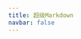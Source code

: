```yaml
---
title: 超级Markdown
navbar: false
---
```


<script setup>
  import url from './assets/logo.png'
  import img1 from './assets/img1.png'
  import img2 from './assets/img2.png'
  import img3 from './assets/img3.png'
  const titleInfo = {
    subTitle: '✨ 强大的Markdown编辑器',
    logo: url,
    linkList: [
      { content: '🕶️ 在线体验', target: 'https://ziuchen.github.io/SuperMarkdown' },
      { content: '🚀 快捷键一览', target: './shortcut/' },
      { content: '🚚 更新日志', target: './log/' },
    ]
  }
  const imgSliders = [
    { src: img1 },
    { src: img2 },
    { src: img3 },
  ]
</script>

<Title v-bind="titleInfo" />

<br />

<ImgSlider :imgSliderList="imgSliders" />

## 🔰 开始使用

- 由ByteMD强力驱动，功能丰富、性能强劲
- 支持GFM扩展语法、脚注、Gemoji、KaTeX数学公式、Mermaid图表
- 支持通过Frontmatter设置多种主题、代码高亮样式
- 支持多级目录，目录支持无限嵌套
- 支持通过粘贴/拖拽的方式批量上传图片、支持截取屏幕截图
- 支持Markdown文件的批量导入、批量导出
- 支持插件多开，同时编辑/参考多个文章
- 支持实时同步预览、自动保存

